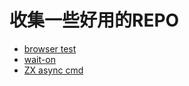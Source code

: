 # 收集一些好用的REPO

* [browser test](https://github.com/cypress-io/cypress)
* [wait-on](https://github.com/jeffbski/wait-on)
* [ZX async cmd](https://github.com/google/zx)